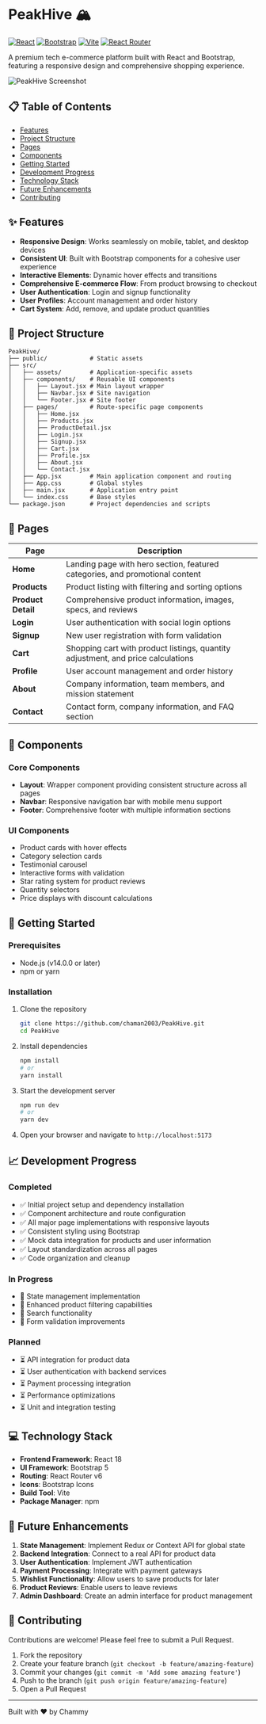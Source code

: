 # PeakHive 🏔️

[![React](https://img.shields.io/badge/React-61DAFB?style=for-the-badge&logo=react&logoColor=black)](https://reactjs.org/)
[![Bootstrap](https://img.shields.io/badge/Bootstrap-7952B3?style=for-the-badge&logo=bootstrap&logoColor=white)](https://getbootstrap.com/)
[![Vite](https://img.shields.io/badge/Vite-646CFF?style=for-the-badge&logo=vite&logoColor=white)](https://vitejs.dev/)
[![React Router](https://img.shields.io/badge/React_Router-CA4245?style=for-the-badge&logo=react-router&logoColor=white)](https://reactrouter.com/)

A premium tech e-commerce platform built with React and Bootstrap, featuring a responsive design and comprehensive shopping experience.

![PeakHive Screenshot](https://images.unsplash.com/photo-1468436139062-f60a71c5c892?ixlib=rb-4.0.3&ixid=M3wxMjA3fDB8MHxwaG90by1wYWdlfHx8fGVufDB8fHx8fA%3D%3D&auto=format&fit=crop&w=1270&h=180&q=80)

## 📋 Table of Contents

- [Features](#-features)
- [Project Structure](#-project-structure)
- [Pages](#-pages)
- [Components](#-components)
- [Getting Started](#-getting-started)
- [Development Progress](#-development-progress)
- [Technology Stack](#-technology-stack)
- [Future Enhancements](#-future-enhancements)
- [Contributing](#-contributing)

## ✨ Features

- **Responsive Design**: Works seamlessly on mobile, tablet, and desktop devices
- **Consistent UI**: Built with Bootstrap components for a cohesive user experience
- **Interactive Elements**: Dynamic hover effects and transitions
- **Comprehensive E-commerce Flow**: From product browsing to checkout
- **User Authentication**: Login and signup functionality
- **User Profiles**: Account management and order history
- **Cart System**: Add, remove, and update product quantities

## 📁 Project Structure

```
PeakHive/
├── public/            # Static assets
├── src/
│   ├── assets/        # Application-specific assets
│   ├── components/    # Reusable UI components
│   │   ├── Layout.jsx # Main layout wrapper
│   │   ├── Navbar.jsx # Site navigation
│   │   └── Footer.jsx # Site footer
│   ├── pages/         # Route-specific page components
│   │   ├── Home.jsx
│   │   ├── Products.jsx
│   │   ├── ProductDetail.jsx
│   │   ├── Login.jsx
│   │   ├── Signup.jsx
│   │   ├── Cart.jsx
│   │   ├── Profile.jsx
│   │   ├── About.jsx
│   │   └── Contact.jsx
│   ├── App.jsx        # Main application component and routing
│   ├── App.css        # Global styles
│   ├── main.jsx       # Application entry point
│   └── index.css      # Base styles
└── package.json       # Project dependencies and scripts
```

## 📱 Pages

| Page | Description |
|------|-------------|
| **Home** | Landing page with hero section, featured categories, and promotional content |
| **Products** | Product listing with filtering and sorting options |
| **Product Detail** | Comprehensive product information, images, specs, and reviews |
| **Login** | User authentication with social login options |
| **Signup** | New user registration with form validation |
| **Cart** | Shopping cart with product listings, quantity adjustment, and price calculations |
| **Profile** | User account management and order history |
| **About** | Company information, team members, and mission statement |
| **Contact** | Contact form, company information, and FAQ section |

## 🧩 Components

### Core Components

- **Layout**: Wrapper component providing consistent structure across all pages
- **Navbar**: Responsive navigation bar with mobile menu support
- **Footer**: Comprehensive footer with multiple information sections

### UI Components

- Product cards with hover effects
- Category selection cards
- Testimonial carousel
- Interactive forms with validation
- Star rating system for product reviews
- Quantity selectors
- Price displays with discount calculations

## 🚀 Getting Started

### Prerequisites

- Node.js (v14.0.0 or later)
- npm or yarn

### Installation

1. Clone the repository
   ```bash
   git clone https://github.com/chaman2003/PeakHive.git
   cd PeakHive
   ```

2. Install dependencies
   ```bash
   npm install
   # or
   yarn install
   ```

3. Start the development server
   ```bash
   npm run dev
   # or
   yarn dev
   ```

4. Open your browser and navigate to `http://localhost:5173`

## 📈 Development Progress

### Completed
- ✅ Initial project setup and dependency installation
- ✅ Component architecture and route configuration
- ✅ All major page implementations with responsive layouts
- ✅ Consistent styling using Bootstrap
- ✅ Mock data integration for products and user information
- ✅ Layout standardization across all pages
- ✅ Code organization and cleanup

### In Progress
- 🔄 State management implementation
- 🔄 Enhanced product filtering capabilities
- 🔄 Search functionality
- 🔄 Form validation improvements

### Planned
- ⏳ API integration for product data
- ⏳ User authentication with backend services
- ⏳ Payment processing integration
- ⏳ Performance optimizations
- ⏳ Unit and integration testing

## 💻 Technology Stack

- **Frontend Framework**: React 18
- **UI Framework**: Bootstrap 5
- **Routing**: React Router v6
- **Icons**: Bootstrap Icons
- **Build Tool**: Vite
- **Package Manager**: npm

## 🔮 Future Enhancements

1. **State Management**: Implement Redux or Context API for global state
2. **Backend Integration**: Connect to a real API for product data
3. **User Authentication**: Implement JWT authentication
4. **Payment Processing**: Integrate with payment gateways
5. **Wishlist Functionality**: Allow users to save products for later
6. **Product Reviews**: Enable users to leave reviews
7. **Admin Dashboard**: Create an admin interface for product management

## 🤝 Contributing

Contributions are welcome! Please feel free to submit a Pull Request.

1. Fork the repository
2. Create your feature branch (`git checkout -b feature/amazing-feature`)
3. Commit your changes (`git commit -m 'Add some amazing feature'`)
4. Push to the branch (`git push origin feature/amazing-feature`)
5. Open a Pull Request

---

Built with ❤️ by Chammy
